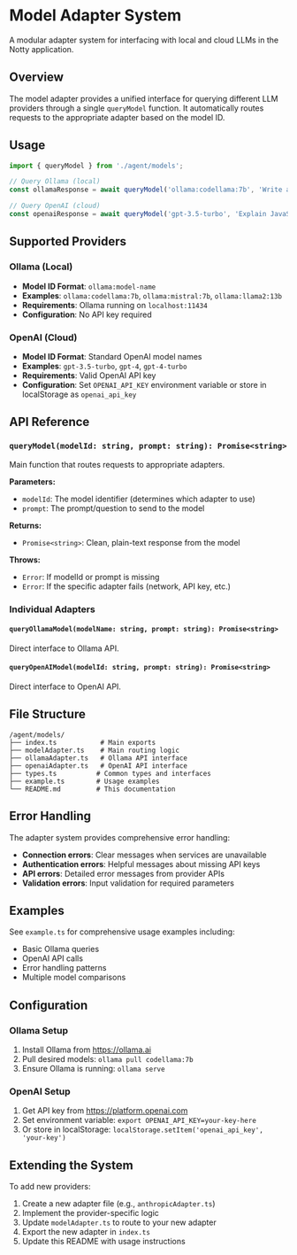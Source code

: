 # Model Adapter System

A modular adapter system for interfacing with local and cloud LLMs in the Notty application.

## Overview

The model adapter provides a unified interface for querying different LLM providers through a single `queryModel` function. It automatically routes requests to the appropriate adapter based on the model ID.

## Usage

```typescript
import { queryModel } from './agent/models';

// Query Ollama (local)
const ollamaResponse = await queryModel('ollama:codellama:7b', 'Write a Python function');

// Query OpenAI (cloud)
const openaiResponse = await queryModel('gpt-3.5-turbo', 'Explain JavaScript closures');
```

## Supported Providers

### Ollama (Local)
- **Model ID Format**: `ollama:model-name`
- **Examples**: `ollama:codellama:7b`, `ollama:mistral:7b`, `ollama:llama2:13b`
- **Requirements**: Ollama running on `localhost:11434`
- **Configuration**: No API key required

### OpenAI (Cloud)
- **Model ID Format**: Standard OpenAI model names
- **Examples**: `gpt-3.5-turbo`, `gpt-4`, `gpt-4-turbo`
- **Requirements**: Valid OpenAI API key
- **Configuration**: Set `OPENAI_API_KEY` environment variable or store in localStorage as `openai_api_key`

## API Reference

### `queryModel(modelId: string, prompt: string): Promise<string>`

Main function that routes requests to appropriate adapters.

**Parameters:**
- `modelId`: The model identifier (determines which adapter to use)
- `prompt`: The prompt/question to send to the model

**Returns:**
- `Promise<string>`: Clean, plain-text response from the model

**Throws:**
- `Error`: If modelId or prompt is missing
- `Error`: If the specific adapter fails (network, API key, etc.)

### Individual Adapters

#### `queryOllamaModel(modelName: string, prompt: string): Promise<string>`
Direct interface to Ollama API.

#### `queryOpenAIModel(modelId: string, prompt: string): Promise<string>`
Direct interface to OpenAI API.

## File Structure

```
/agent/models/
├── index.ts           # Main exports
├── modelAdapter.ts    # Main routing logic
├── ollamaAdapter.ts   # Ollama API interface
├── openaiAdapter.ts   # OpenAI API interface
├── types.ts          # Common types and interfaces
├── example.ts        # Usage examples
└── README.md         # This documentation
```

## Error Handling

The adapter system provides comprehensive error handling:

- **Connection errors**: Clear messages when services are unavailable
- **Authentication errors**: Helpful messages about missing API keys
- **API errors**: Detailed error messages from provider APIs
- **Validation errors**: Input validation for required parameters

## Examples

See `example.ts` for comprehensive usage examples including:
- Basic Ollama queries
- OpenAI API calls
- Error handling patterns
- Multiple model comparisons

## Configuration

### Ollama Setup
1. Install Ollama from https://ollama.ai
2. Pull desired models: `ollama pull codellama:7b`
3. Ensure Ollama is running: `ollama serve`

### OpenAI Setup
1. Get API key from https://platform.openai.com
2. Set environment variable: `export OPENAI_API_KEY=your-key-here`
3. Or store in localStorage: `localStorage.setItem('openai_api_key', 'your-key')`

## Extending the System

To add new providers:

1. Create a new adapter file (e.g., `anthropicAdapter.ts`)
2. Implement the provider-specific logic
3. Update `modelAdapter.ts` to route to your new adapter
4. Export the new adapter in `index.ts`
5. Update this README with usage instructions 